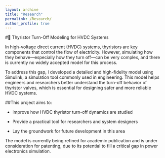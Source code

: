 ```yaml
---
layout: archive
title: "Research"
permalink: /Research/
author_profile: true
---
```


#🔌 Thyristor Turn-Off Modeling for HVDC Systems

In high-voltage direct current (HVDC) systems, thyristors are key components that control the flow of electricity. However, simulating how they behave—especially how they turn off—can be very complex, and there is currently no widely accepted model for this process.

To address this gap, I developed a detailed and high-fidelity model using Simulink, a simulation tool commonly used in engineering. This model helps engineers and researchers better understand the turn-off behavior of thyristor valves, which is essential for designing safer and more reliable HVDC systems.

##This project aims to:

- Improve how HVDC thyristor turn-off dynamics are studied

- Provide a practical tool for researchers and system designers

- Lay the groundwork for future development in this area

The model is currently being refined for academic publication and is under consideration for patenting, due to its potential to fill a critical gap in power electronics simulation.


